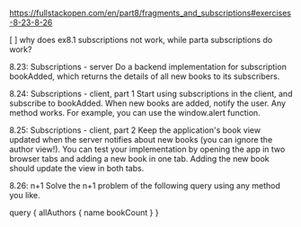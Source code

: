 https://fullstackopen.com/en/part8/fragments_and_subscriptions#exercises-8-23-8-26

[ ] why does ex8.1 subscriptions not work, while parta subscriptions do work?

8.23: Subscriptions - server
Do a backend implementation for subscription bookAdded, which returns the details of all new books to its subscribers.

8.24: Subscriptions - client, part 1
Start using subscriptions in the client, and subscribe to bookAdded. When new books are added, notify the user. Any method works. For example, you can use the window.alert function.

8.25: Subscriptions - client, part 2
Keep the application's book view updated when the server notifies about new books (you can ignore the author view!). You can test your implementation by opening the app in two browser tabs and adding a new book in one tab. Adding the new book should update the view in both tabs.

8.26: n+1
Solve the n+1 problem of the following query using any method you like.

query {
allAuthors {
name
bookCount
}
}
